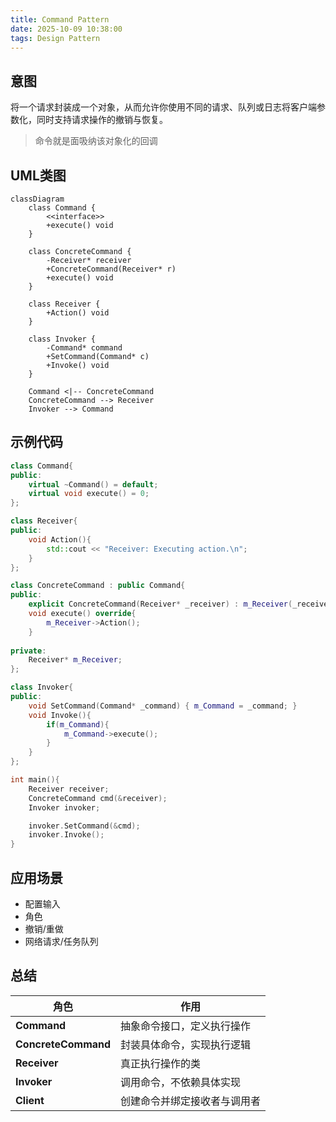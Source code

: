 ```yaml
---
title: Command Pattern
date: 2025-10-09 10:38:00
tags: Design Pattern
---
```


## 意图
将一个请求封装成一个对象，从而允许你使用不同的请求、队列或日志将客户端参数化，同时支持请求操作的撤销与恢复。
> 命令就是面吸纳该对象化的回调

## UML类图
```mermaid
classDiagram
    class Command {
        <<interface>>
        +execute() void
    }

    class ConcreteCommand {
        -Receiver* receiver
        +ConcreteCommand(Receiver* r)
        +execute() void
    }

    class Receiver {
        +Action() void
    }

    class Invoker {
        -Command* command
        +SetCommand(Command* c)
        +Invoke() void
    }

    Command <|-- ConcreteCommand
    ConcreteCommand --> Receiver
    Invoker --> Command
```

## 示例代码
```cxx
class Command{
public:
    virtual ~Command() = default;
    virtual void execute() = 0;
};

class Receiver{
public:
    void Action(){
        std::cout << "Receiver: Executing action.\n";
    }
};

class ConcreteCommand : public Command{
public:
    explicit ConcreteCommand(Receiver* _receiver) : m_Receiver(_receiver) { }
    void execute() override{
        m_Receiver->Action();
    }
    
private:
    Receiver* m_Receiver;
};

class Invoker{
public:
    void SetCommand(Command* _command) { m_Command = _command; }
    void Invoke(){
        if(m_Command){
            m_Command->execute();
        }
    }
};

int main(){
    Receiver receiver;
    ConcreteCommand cmd(&receiver);
    Invoker invoker;

    invoker.SetCommand(&cmd);
    invoker.Invoke();
}
```

## 应用场景
- 配置输入
- 角色
- 撤销/重做
- 网络请求/任务队列

## 总结
| 角色                  | 作用             |
| ------------------- | -------------- |
| **Command**         | 抽象命令接口，定义执行操作  |
| **ConcreteCommand** | 封装具体命令，实现执行逻辑  |
| **Receiver**        | 真正执行操作的类       |
| **Invoker**         | 调用命令，不依赖具体实现   |
| **Client**          | 创建命令并绑定接收者与调用者 |

